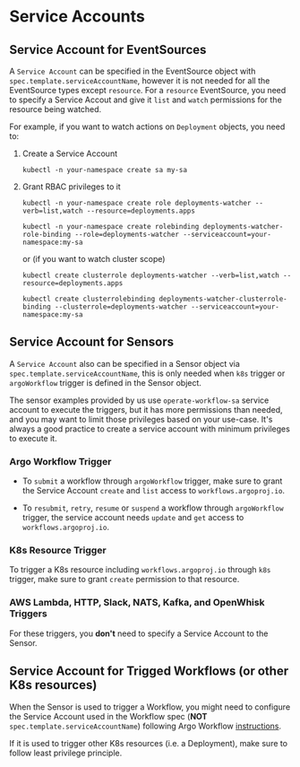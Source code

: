 # Service Accounts

## Service Account for EventSources

A `Service Account` can be specified in the EventSource object with
`spec.template.serviceAccountName`, however it is not needed for all the
EventSource types except `resource`. For a `resource` EventSource, you need to
specify a Service Accout and give it `list` and `watch` permissions for the
resource being watched.

For example, if you want to watch actions on `Deployment` objects, you need to:

1.  Create a Service Account

        kubectl -n your-namespace create sa my-sa

2.  Grant RBAC privileges to it

        kubectl -n your-namespace create role deployments-watcher --verb=list,watch --resource=deployments.apps

        kubectl -n your-namespace create rolebinding deployments-watcher-role-binding --role=deployments-watcher --serviceaccount=your-namespace:my-sa

    or (if you want to watch cluster scope)

        kubectl create clusterrole deployments-watcher --verb=list,watch --resource=deployments.apps

        kubectl create clusterrolebinding deployments-watcher-clusterrole-binding --clusterrole=deployments-watcher --serviceaccount=your-namespace:my-sa

## Service Account for Sensors

A `Service Account` also can be specified in a Sensor object via
`spec.template.serviceAccountName`, this is only needed when `k8s` trigger or
`argoWorkflow` trigger is defined in the Sensor object.

The sensor examples provided by us use `operate-workflow-sa` service account to
execute the triggers, but it has more permissions than needed, and you may want
to limit those privileges based on your use-case. It's always a good practice to
create a service account with minimum privileges to execute it.

### Argo Workflow Trigger

- To `submit` a workflow through `argoWorkflow` trigger, make sure to grant the
  Service Account `create` and `list` access to `workflows.argoproj.io`.

- To `resubmit`, `retry`, `resume` or `suspend` a workflow through
  `argoWorkflow` trigger, the service account needs `update` and `get` access to
  `workflows.argoproj.io`.

### K8s Resource Trigger

To trigger a K8s resource including `workflows.argoproj.io` through `k8s`
trigger, make sure to grant `create` permission to that resource.

### AWS Lambda, HTTP, Slack, NATS, Kafka, and OpenWhisk Triggers

For these triggers, you **don't** need to specify a Service Account to the
Sensor.

## Service Account for Trigged Workflows (or other K8s resources)

When the Sensor is used to trigger a Workflow, you might need to configure the
Service Account used in the Workflow spec (**NOT**
`spec.template.serviceAccountName`) following Argo Workflow
[instructions](https://github.com/argoproj/argo/blob/master/docs/service-accounts.md).

If it is used to trigger other K8s resources (i.e. a Deployment), make sure to
follow least privilege principle.
